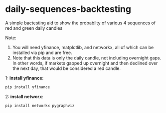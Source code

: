 # daily-sequences-backtesting
A simple bactesting aid to show the probabilty of various 4 sequences of red and green daily candles

Note:
1.  You will need yfinance, matplotlib, and networkx, all of which can be installed via pip and are free.
2.  Note that this data is only the daily candle, not including overnight gaps.  In other words, if markets gapped up overnight and then declined over the next day, that would be considered a red candle.  

1: **install yfinance**:
  ```bash
  pip install yfinance
```
2: **install networx**:
```bash
pip install networkx pygraphviz
```

